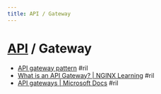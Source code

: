 ```yaml
---
title: API / Gateway
---
```

# [API](api.md) / Gateway

  - [API gateway pattern](https://microservices.io/patterns/apigateway.html) #ril
  - [What is an API Gateway? \| NGINX Learning](https://www.nginx.com/learn/api-gateway/) #ril
  - [API gateways \| Microsoft Docs](https://docs.microsoft.com/en-us/azure/architecture/microservices/design/gateway) #ril
